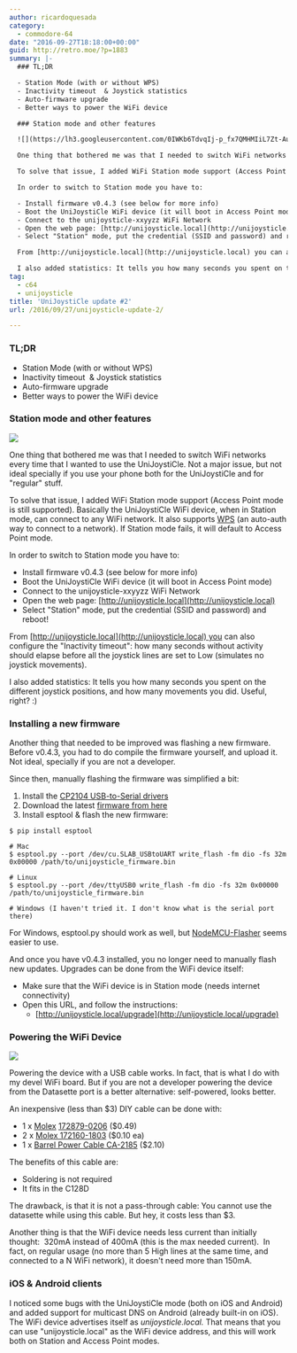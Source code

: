 ```yaml
---
author: ricardoquesada
category:
  - commodore-64
date: "2016-09-27T18:18:00+00:00"
guid: http://retro.moe/?p=1883
summary: |-
  ### TL;DR

  - Station Mode (with or without WPS)
  - Inactivity timeout  & Joystick statistics
  - Auto-firmware upgrade
  - Better ways to power the WiFi device

  ### Station mode and other features

  ![](https://lh3.googleusercontent.com/0IWKb6TdvqIj-p_fx7QMHMIiL7Zt-AuS_-vOG0K9o_J2ievuhhanZz7u3fnAkPSwNHbvCJD-K_M94w=w1047-h1320-no)

  One thing that bothered me was that I needed to switch WiFi networks every time that I wanted to use the UniJoystiCle. Not a major issue, but not ideal specially if you use your phone both for the UniJoystiCle and for "regular" stuff.

  To solve that issue, I added WiFi Station mode support (Access Point mode is still supported). Basically the UniJoystiCle WiFi device, when in Station mode, can connect to any WiFi network. It also supports [WPS](https://en.wikipedia.org/wiki/Wi-Fi_Protected_Setup) (an auto-auth way to connect to a network). If Station mode fails, it will default to Access Point mode.

  In order to switch to Station mode you have to:

  - Install firmware v0.4.3 (see below for more info)
  - Boot the UniJoystiCle WiFi device (it will boot in Access Point mode)
  - Connect to the unijoysticle-xxyyzz WiFi Network
  - Open the web page: [http://unijoysticle.local](http://unijoysticle.local)
  - Select "Station" mode, put the credential (SSID and password) and reboot!

  From [http://unijoysticle.local](http://unijoysticle.local) you can also configure the "Inactivity timeout": how many seconds without activity should elapse before all the joystick lines are set to Low (simulates no joystick movements).

  I also added statistics: It tells you how many seconds you spent on the different joystick positions, and how many movements you did. Useful, right? :)
tag:
  - c64
  - unijoysticle
title: 'UniJoystiCle update #2'
url: /2016/09/27/unijoysticle-update-2/

---
```

### TL;DR

- Station Mode (with or without WPS)
- Inactivity timeout  & Joystick statistics
- Auto-firmware upgrade
- Better ways to power the WiFi device

### Station mode and other features

![](https://lh3.googleusercontent.com/0IWKb6TdvqIj-p_fx7QMHMIiL7Zt-AuS_-vOG0K9o_J2ievuhhanZz7u3fnAkPSwNHbvCJD-K_M94w=w1047-h1320-no)

One thing that bothered me was that I needed to switch WiFi networks every time that I wanted to use the UniJoystiCle. Not a major issue, but not ideal specially if you use your phone both for the UniJoystiCle and for "regular" stuff.

To solve that issue, I added WiFi Station mode support (Access Point mode is still supported). Basically the UniJoystiCle WiFi device, when in Station mode, can connect to any WiFi network. It also supports [WPS](https://en.wikipedia.org/wiki/Wi-Fi_Protected_Setup) (an auto-auth way to connect to a network). If Station mode fails, it will default to Access Point mode.

In order to switch to Station mode you have to:

- Install firmware v0.4.3 (see below for more info)
- Boot the UniJoystiCle WiFi device (it will boot in Access Point mode)
- Connect to the unijoysticle-xxyyzz WiFi Network
- Open the web page: [http://unijoysticle.local](http://unijoysticle.local)
- Select "Station" mode, put the credential (SSID and password) and reboot!

From [http://unijoysticle.local](http://unijoysticle.local) you can also configure the "Inactivity timeout": how many seconds without activity should elapse before all the joystick lines are set to Low (simulates no joystick movements).

I also added statistics: It tells you how many seconds you spent on the different joystick positions, and how many movements you did. Useful, right? :)

### Installing a new firmware

Another thing that needed to be improved was flashing a new firmware. Before v0.4.3, you had to do compile the firmware yourself, and upload it. Not ideal, specially if you are not a developer.

Since then, manually flashing the firmware was simplified a bit:

1. Install the [CP2104 USB-to-Serial drivers](https://www.silabs.com/products/mcu/Pages/USBtoUARTBridgeVCPDrivers.aspx)
1. Download the latest [firmware from here](http://ricardoquesada.github.io/unijoysticle/bin/unijoysticle_firmware.bin)
1. Install esptool & flash the new firmware:

```
$ pip install esptool

# Mac
$ esptool.py --port /dev/cu.SLAB_USBtoUART write_flash -fm dio -fs 32m 0x00000 /path/to/unijoysticle_firmware.bin

# Linux
$ esptool.py --port /dev/ttyUSB0 write_flash -fm dio -fs 32m 0x00000 /path/to/unijoysticle_firmware.bin

# Windows (I haven't tried it. I don't know what is the serial port there)
```

For Windows, esptool.py should work as well, but [NodeMCU-Flasher](https://github.com/nodemcu/nodemcu-flasher) seems easier to use.

And once you have v0.4.3 installed, you no longer need to manually flash new updates. Upgrades can be done from the WiFi device itself:

- Make sure that the WiFi device is in Station mode (needs internet connectivity)
- Open this URL, and follow the instructions:
  - [http://unijoysticle.local/upgrade](http://unijoysticle.local/upgrade)

### Powering the WiFi Device

![](https://lh3.googleusercontent.com/s69EPOF4EnTb23CztCpkqPE_c-eTqILBmAteYfSievi48mHasxSDYgsZvnPvBW5RWq2cbv1fjqtgTQ=w1218-h1624-no)

Powering the device with a USB cable works. In fact, that is what I do with my devel WiFi board. But if you are not a developer powering the device from the Datasette port is a better alternative: self-powered, looks better.

An inexpensive (less than $3) DIY cable can be done with:

- 1 x [Molex](http://www.mouser.com/Search/ProductDetail.aspx?R=172879-0206virtualkey53850000virtualkey538-172879-0206) [172879-0206](http://www.mouser.com/Search/ProductDetail.aspx?R=172879-0206virtualkey53850000virtualkey538-172879-0206) ($0.49)
- 2 x [Molex 172160-1803](http://www.mouser.com/Search/ProductDetail.aspx?R=172160-1803_(Loose_Piece)virtualkey59680000virtualkey538-172160-1803-LP) ($0.10 ea)
- 1 x [Barrel Power Cable CA-2185](https://www.digikey.com/product-detail/en/tensility-international-corp/CA-2185/CP-2185-ND/568576) ($2.10)

The benefits of this cable are:

- Soldering is not required
- It fits in the C128D

The drawback, is that it is not a pass-through cable: You cannot use the datasette while using this cable. But hey, it costs less than $3.

Another thing is that the WiFi device needs less current than initially thought:  320mA instead of 400mA (this is the max needed current).  In fact, on regular usage (no more than 5 High lines at the same time, and connected to a N WiFi network), it doesn't need more than 150mA.

### iOS & Android clients

I noticed some bugs with the UniJoystiCle mode (both on iOS and Android) and added support for multicast DNS on Android (already built-in on iOS). The WiFi device advertises itself as _unijoysticle.local._ That means that you can use "unijoysticle.local" as the WiFi device address, and this will work both on Station and Access Point modes.
